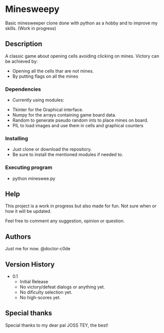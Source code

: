 # Minesweepy

Basic minesweeper clone done with python as a hobby and to improve my skills.
(Work in progress)

## Description

A classic game about opening cells avoiding clicking on mines.
Victory can be achieved by:
- Opening all the cells thar are not mines.
- By putting flags on all the mines


### Dependencies

* Currently using modules:
- Tkinter for the Graphical interface.
- Numpy for the arrays containing game board data.
- Random to generate pseudo random ints to place mines on board.
- PIL to load images and use them in cells and graphical counters


### Installing

* Just clone or download the repository.
* Be sure to install the mentioned modules if needed to.

### Executing program

* python mineswee.py


## Help

This project is a work in progress but also made for fun.
Not sure when or how it will be updated.

Feel free to comment any suggestion, opinion or question.


## Authors

Just me for now.
@doctor-c0de

## Version History


* 0.1
    * Initial Release
	* No victory/defeat dialogs or anything yet.
	* No dificulty selection yet.
	* No high-scores yet.


## Special thanks

Special thanks to my dear pal JOSS TEY, the best!
